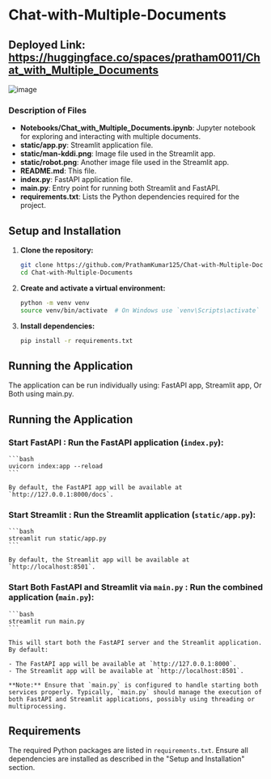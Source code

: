 # Chat-with-Multiple-Documents

## Deployed Link: https://huggingface.co/spaces/pratham0011/Chat_with_Multiple_Documents
![image](https://github.com/user-attachments/assets/2b5ba953-d0b7-4d20-ac8e-ff3cfb8145dc)



### Description of Files

- **Notebooks/Chat_with_Multiple_Documents.ipynb**: Jupyter notebook for exploring and interacting with multiple documents.
- **static/app.py**: Streamlit application file.
- **static/man-kddi.png**: Image file used in the Streamlit app.
- **static/robot.png**: Another image file used in the Streamlit app.
- **README.md**: This file.
- **index.py**: FastAPI application file.
- **main.py**: Entry point for running both Streamlit and FastAPI.
- **requirements.txt**: Lists the Python dependencies required for the project.

## Setup and Installation

1. **Clone the repository:**

    ```bash
    git clone https://github.com/PrathamKumar125/Chat-with-Multiple-Documents.git
    cd Chat-with-Multiple-Documents
    ```

2. **Create and activate a virtual environment:**

    ```bash
    python -m venv venv
    source venv/bin/activate  # On Windows use `venv\Scripts\activate`
    ```

3. **Install dependencies:**

    ```bash
    pip install -r requirements.txt
    ```

## Running the Application

The application can be run individually using: FastAPI app, Streamlit app, Or Both using main.py.

## Running the Application

### Start FastAPI : **Run the FastAPI application (`index.py`):**

    ```bash
    uvicorn index:app --reload
    ```

    By default, the FastAPI app will be available at `http://127.0.0.1:8000/docs`.

### Start Streamlit :  **Run the Streamlit application (`static/app.py`):**

    ```bash
    streamlit run static/app.py
    ```

    By default, the Streamlit app will be available at `http://localhost:8501`.

### Start Both FastAPI and Streamlit via `main.py` : **Run the combined application (`main.py`):**

    ```bash
    streamlit run main.py
    ```

    This will start both the FastAPI server and the Streamlit application. By default:
    
    - The FastAPI app will be available at `http://127.0.0.1:8000`.
    - The Streamlit app will be available at `http://localhost:8501`.

    **Note:** Ensure that `main.py` is configured to handle starting both services properly. Typically, `main.py` should manage the execution of both FastAPI and Streamlit applications, possibly using threading or multiprocessing.

## Requirements

The required Python packages are listed in `requirements.txt`. Ensure all dependencies are installed as described in the "Setup and Installation" section.

